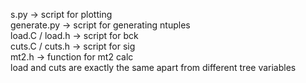 s.py -> script for plotting        
generate.py -> script for generating ntuples        
load.C / load.h -> script for bck        
cuts.C / cuts.h -> script for sig        
mt2.h -> function for mt2 calc        
load and cuts are exactly the same apart from different tree variables
